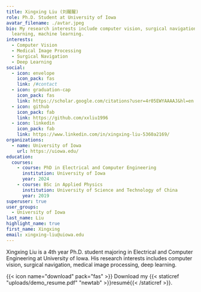 ```yaml
---
title: Xingxing Liu (刘醒醒)
role: Ph.D. Student at University of Iowa
avatar_filename: ./avtar.jpeg
bio: My research interests include computer vision, surgical navigation, deep
  learning, machine learning.
interests:
  - Computer Vision
  - Medical Image Processing
  - Surgical Navigation
  - Deep Learning
social:
  - icon: envelope
    icon_pack: fas
    link: /#contact
  - icon: graduation-cap
    icon_pack: fas
    link: https://scholar.google.com/citations?user=4r05EWYAAAAJ&hl=en
  - icon: github
    icon_pack: fab
    link: https://github.com/xxliu1996
  - icon: linkedin
    icon_pack: fab
    link: https://www.linkedin.com/in/xingxing-liu-5360a2169/
organizations:
  - name: University of Iowa
    url: https://uiowa.edu/
education:
  courses:
    - course: PhD in Electrical and Computer Engineering
      institution: University of Iowa
      year: 2024
    - course: BSc in Applied Physics
      institution: University of Science and Technology of China
      year: 2019
superuser: true
user_groups:
  - University of Iowa
last_name: Liu
highlight_name: true
first_name: Xingxing
email: xingxing-liu@uiowa.edu
---
```

Xingxing Liu is a 4th year Ph.D. student majoring in Electrical and Computer Engineering at University of Iowa. His research interests includes computer vision, surgical navigation, medical image processing, deep learning.

{{< icon name="download" pack="fas" >}} Download my {{< staticref "uploads/demo_resume.pdf" "newtab" >}}resumé{{< /staticref >}}.
